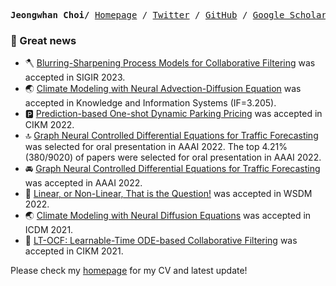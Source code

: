 <p><pre align="center">
<strong>Jeongwhan Choi/</strong> <a href="https://jeongwhanchoi.me">Homepage</a> / <a href="https://twitter.com/jeongwhan_choi">Twitter</a> / <a href="https://github.com/jeongwhanchoi">GitHub</a> / <a href="https://scholar.google.com/citations?user=3MNElkYAAAAJ&hl=en">Google Scholar</a></pre></p>

### :mega: Great news

- :axe: [Blurring-Sharpening Process Models for Collaborative Filtering](https://arxiv.org/abs/2211.09324) was accepted in SIGIR 2023.
- :earth_asia: [Climate Modeling with Neural Advection-Diffusion Equation](https://link.springer.com/article/10.1007/s10115-023-01829-2) was accepted in Knowledge and Information Systems (IF=3.205). 
- :parking: [Prediction-based One-shot Dynamic Parking Pricing](https://dl.acm.org/doi/abs/10.1145/3511808.3557421) was accepted in CIKM 2022.
- :top: [Graph Neural Controlled Differential Equations for Traffic Forecasting](https://ojs.aaai.org/index.php/AAAI/article/view/20587) was selected for oral presentation in AAAI 2022. The top 4.21% (380/9020) of papers were selected for oral presentation in AAAI 2022.
- :oncoming_automobile: [Graph Neural Controlled Differential Equations for Traffic Forecasting](https://ojs.aaai.org/index.php/AAAI/article/view/20587) was accepted in AAAI 2022.
- :thinking: [Linear, or Non-Linear, That is the Question!](https://dl.acm.org/doi/abs/10.1145/3488560.3498501) was accepted in WSDM 2022.
- :earth_asia: [Climate Modeling with Neural Diffusion Equations](https://ieeexplore.ieee.org/abstract/document/9679162/) was accepted in ICDM 2021.
- :bookmark: [LT-OCF: Learnable-Time ODE-based Collaborative Filtering](https://dl.acm.org/doi/abs/10.1145/3459637.3482449) was accepted in CIKM 2021.


Please check my [homepage](https://www.jeongwhanchoi.me) for my CV and latest update!